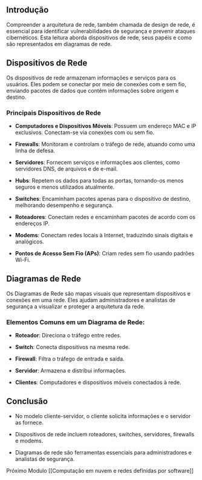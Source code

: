 ## Introdução

Compreender a arquitetura de rede, também chamada de design de rede, é essencial para identificar vulnerabilidades de segurança e prevenir ataques cibernéticos. Esta leitura aborda dispositivos de rede, seus papéis e como são representados em diagramas de rede.

## Dispositivos de Rede

Os dispositivos de rede armazenam informações e serviços para os usuários. Eles podem se conectar por meio de conexões com e sem fio, enviando pacotes de dados que contêm informações sobre origem e destino.

### Principais Dispositivos de Rede

- **Computadores e Dispositivos Móveis**: Possuem um endereço MAC e IP exclusivos. Conectam-se via conexões com ou sem fio.
    
- **Firewalls**: Monitoram e controlam o tráfego de rede, atuando como uma linha de defesa.
    
- **Servidores**: Fornecem serviços e informações aos clientes, como servidores DNS, de arquivos e de e-mail.
    
- **Hubs**: Repetem os dados para todas as portas, tornando-os menos seguros e menos utilizados atualmente.
    
- **Switches**: Encaminham pacotes apenas para o dispositivo de destino, melhorando desempenho e segurança.
    
- **Roteadores**: Conectam redes e encaminham pacotes de acordo com os endereços IP.
    
- **Modems**: Conectam redes locais à Internet, traduzindo sinais digitais e analógicos.
    
- **Pontos de Acesso Sem Fio (APs)**: Criam redes sem fio usando padrões Wi-Fi.
    

## Diagramas de Rede

Os Diagramas de Rede são mapas visuais que representam dispositivos e conexões em uma rede. Eles ajudam administradores e analistas de segurança a visualizar e proteger a arquitetura da rede.

### Elementos Comuns em um Diagrama de Rede:

- **Roteador**: Direciona o tráfego entre redes.
    
- **Switch**: Conecta dispositivos na mesma rede.
    
- **Firewall**: Filtra o tráfego de entrada e saída.
    
- **Servidor**: Armazena e distribui informações.
    
- **Clientes**: Computadores e dispositivos móveis conectados à rede.
    

## Conclusão

- No modelo cliente-servidor, o cliente solicita informações e o servidor as fornece.
    
- Dispositivos de rede incluem roteadores, switches, servidores, firewalls e modems.
    
- Diagramas de rede são ferramentas essenciais para administradores e analistas de segurança.

Próximo Modulo [[Computação em nuvem e redes definidas por software]] 